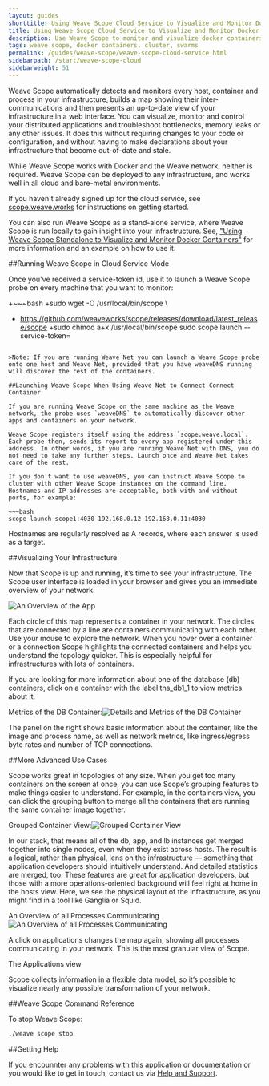 ```yaml
---
layout: guides
shorttitle: Using Weave Scope Cloud Service to Visualize and Monitor Docker Containers
title: Using Weave Scope Cloud Service to Visualize and Monitor Docker Containers
description: Use Weave Scope to monitor and visualize docker containers.
tags: weave scope, docker containers, cluster, swarms
permalink: /guides/weave-scope/weave-scope-cloud-service.html
sidebarpath: /start/weave-scope-cloud
sidebarweight: 51
---
```


Weave Scope automatically detects and monitors every host, container and process in your infrastructure, builds a map showing their inter-communications and then presents an up-to-date view of your infrastructure in a web interface. You can visualize, monitor and control your distributed applications and troubleshoot bottlenecks, memory leaks or any other issues. It does this without requiring changes to your code or configuration, and without having to make declarations about your infrastructure that become out-of-date and stale. 

While Weave Scope works with Docker and the Weave network, neither is required. Weave Scope can be deployed to any infrastructure, and works well in all cloud and bare-metal environments.

If you haven't already signed up for the cloud service, see [scope.weave.works](http://scope.weave.works) for instructions on getting started. 

You can also run Weave Scope as a stand-alone service, where Weave Scope is run locally to gain insight into your infrastructure. See, ["Using Weave Scope Standalone to Visualize and Monitor Docker Containers"](/guides/weave-scope/weave-scope-alone.html) for more information and an example on how to use it. 

##Running Weave Scope in Cloud Service Mode

Once you've received a service-token id, use it to launch a Weave Scope probe on every machine that you want to monitor:

+~~~bash
+sudo wget -O /usr/local/bin/scope \
+  https://github.com/weaveworks/scope/releases/download/latest_release/scope
+sudo chmod a+x /usr/local/bin/scope
sudo scope launch --service-token=<token>
~~~

>Note: If you are running Weave Net you can launch a Weave Scope probe onto one host and Weave Net, provided that you have weaveDNS running will discover the rest of the containers. 

##Launching Weave Scope When Using Weave Net to Connect Connect Container

If you are running Weave Scope on the same machine as the Weave network, the probe uses `weaveDNS` to automatically discover other apps and containers on your network. 

Weave Scope registers itself using the address `scope.weave.local`. Each probe then, sends its report to every app registered under this address. In other words, if you are running Weave Net with DNS, you do not need to take any further steps. Launch once and Weave Net takes care of the rest. 

If you don't want to use weaveDNS, you can instruct Weave Scope to cluster with other Weave Scope instances on the command line. Hostnames and IP addresses are acceptable, both with and without ports, for example:

~~~bash
scope launch scope1:4030 192.168.0.12 192.168.0.11:4030
~~~

Hostnames are regularly resolved as A records, where each answer is used as a target.


##Visualizing Your Infrastructure

Now that Scope is up and running, it’s time to see your infrastructure. The Scope user interface is loaded in your browser and gives you an immediate overview of your network.

![An Overview of the App](/guides/images/weave-scope/.png)

Each circle of this map represents a container in your network. The circles that are connected by a line are containers communicating with each other. Use your mouse to explore the network. When you hover over a container or a connection Scope highlights the connected containers and helps you understand the topology quicker. This is especially helpful for infrastructures with lots of containers.

If you are looking for more information about one of the database (db) containers, click on a container with the label tns_db1_1 to view metrics about it.

Metrics of the DB Container:![Details and Metrics of the DB Container](/guides/images/weave-scope/weave-scope-database-metrics.png)

The panel on the right shows basic information about the container, like the image and process name, as well as network metrics, like ingress/egress byte rates and number of TCP connections.

##More Advanced Use Cases

Scope works great in topologies of any size. When you get too many containers on the screen at once, you can use Scope’s grouping features to make things easier to understand. For example, in the containers view, you can click the grouping button to merge all the containers that are running the same container image together.

Grouped Container View:![Grouped Container View](/guides/images/weave-scope/weave-scope-group-containers.png)

In our stack, that means all of the db, app, and lb instances get merged together into single nodes, even when they exist across hosts. The result is a logical, rather than physical, lens on the infrastructure — something that application developers should intuitively understand. And detailed statistics are merged, too.
These features are great for application developers, but those with a more operations-oriented background will feel right at home in the hosts view. Here, we see the physical layout of the infrastructure, as you might find in a tool like Ganglia or Squid.

An Overview of all Processes Communicating![An Overview of all Processes Communicating](/guides/images/weave-scope/weave-scope-applications-view.png)

A click on applications changes the map again, showing all processes communicating in your network. This is the most granular view of Scope.

The Applications view

Scope collects information in a flexible data model, so it’s possible to visualize nearly any possible transformation of your network.

##Weave Scope Command Reference

To stop Weave Scope: 

~~~bash
./weave scope stop
~~~



##Getting Help

If you encounnter any problems with this application or documentation or you would like to get in touch, contact us via [Help and Support](http://weave.works/help/index.html).


